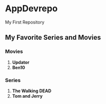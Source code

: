 # AppDevrepo
My First Repository
 
## My Favorite Series and Movies 

### Movies

1. **Updator**
2. **Ben10**

### Series
1. **The Walking DEAD**
2. **Tom and Jerry**

      
